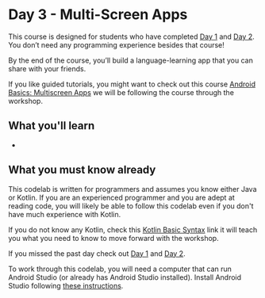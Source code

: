 # Day 3 - Multi-Screen Apps

This course is designed for students who have completed [Day 1](https://github.com/WomenWhoCode/AndroidWorkshops_BCN/blob/master/Day1%20-%20Kotlin%20Basics) and [Day 2](https://github.com/WomenWhoCode/AndroidWorkshops_BCN/blob/master/Day%202%20-%20Android%20Basics). You don’t need any programming experience besides that course!

By the end of the course, you’ll build a language-learning app that you can share with your friends. 

If you like guided tutorials, you might want to check out this course [Android Basics: Multiscreen Apps](https://eu.udacity.com/course/android-basics-multiscreen-apps--ud839)  we will be following the course through the workshop.  

## What you'll learn

- 

## What you must know already

This codelab is written for programmers and assumes you know either Java or Kotlin. If you are an experienced programmer and you are adept at reading code, you will likely be able to follow this codelab even if you don't have much experience with Kotlin.

If you do not know any Kotlin, check this [Kotlin Basic Syntax](https://kotlinlang.org/docs/reference/basic-syntax.html) link it will teach you what you need to know to move forward with the workshop. 

If you missed the past day check out [Day 1](https://github.com/WomenWhoCode/AndroidWorkshops_BCN/blob/master/Day%201%20-%20Kotlin%20Basics) and [Day 2](https://github.com/WomenWhoCode/AndroidWorkshops_BCN/blob/master/Day%202%20-%20Android%20Basics). 

To work through this codelab, you will need a computer that can run Android Studio (or already has Android Studio installed). Install Android Studio following [these instructions](https://github.com/WomenWhoCode/AndroidWorkshops_BCN/blob/master/Installation.md).
